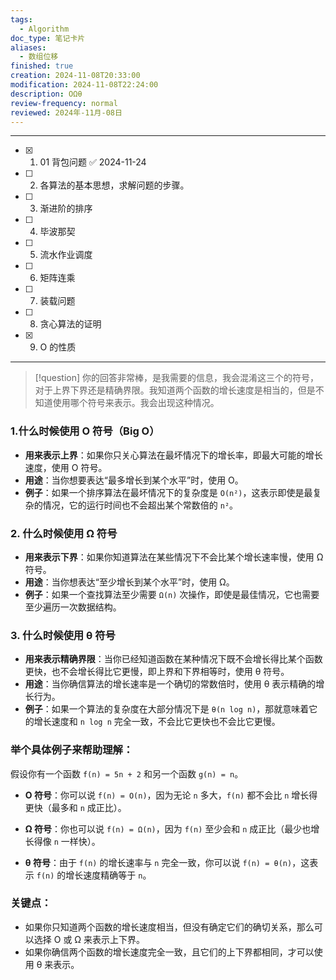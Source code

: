 ```yaml
---
tags:
  - Algorithm
doc_type: 笔记卡片
aliases:
  - 数组位移
finished: true
creation: 2024-11-08T20:33:00
modification: 2024-11-08T22:24:00
description: OΩθ
review-frequency: normal
reviewed: 2024年-11月-08日
---
```

---

- [x] 1. 01 背包问题 ✅ 2024-11-24
- [ ] 2. 各算法的基本思想，求解问题的步骤。
- [ ] 3. 渐进阶的排序
- [ ] 4. 毕波那契
- [ ] 5. 流水作业调度
- [ ] 6. 矩阵连乘
- [ ] 7. 装载问题
- [ ] 8. 贪心算法的证明
- [x] 9. O 的性质

---

>[!question] 
你的回答非常棒，是我需要的信息，我会混淆这三个的符号，对于上界下界还是精确界限。我知道两个函数的增长速度是相当的，但是不知道使用哪个符号来表示。我会出现这种情况。
### 1.**什么时候使用 O 符号（Big O）**
- **用来表示上界**：如果你只关心算法在最坏情况下的增长率，即最大可能的增长速度，使用 O 符号。
- **用途**：当你想要表达“最多增长到某个水平”时，使用 O。
- **例子**：如果一个排序算法在最坏情况下的复杂度是 `O(n²)`，这表示即使是最复杂的情况，它的运行时间也不会超出某个常数倍的 `n²`。

### 2. **什么时候使用 Ω 符号**
- **用来表示下界**：如果你知道算法在某些情况下不会比某个增长速率慢，使用 Ω 符号。
- **用途**：当你想表达“至少增长到某个水平”时，使用 Ω。
- **例子**：如果一个查找算法至少需要 `Ω(n)` 次操作，即使是最佳情况，它也需要至少遍历一次数据结构。

### 3. **什么时候使用 θ 符号**
- **用来表示精确界限**：当你已经知道函数在某种情况下既不会增长得比某个函数更快，也不会增长得比它更慢，即上界和下界相等时，使用 θ 符号。
- **用途**：当你确信算法的增长速率是一个确切的常数倍时，使用 θ 表示精确的增长行为。
- **例子**：如果一个算法的复杂度在大部分情况下是 `θ(n log n)`，那就意味着它的增长速度和 `n log n` 完全一致，不会比它更快也不会比它更慢。

### 举个具体例子来帮助理解：
假设你有一个函数 `f(n) = 5n + 2` 和另一个函数 `g(n) = n`。

- **O 符号**：你可以说 `f(n) = O(n)`，因为无论 `n` 多大，`f(n)` 都不会比 `n` 增长得更快（最多和 `n` 成正比）。
  
- **Ω 符号**：你也可以说 `f(n) = Ω(n)`，因为 `f(n)` 至少会和 `n` 成正比（最少也增长得像 `n` 一样快）。

- **θ 符号**：由于 `f(n)` 的增长速率与 `n` 完全一致，你可以说 `f(n) = θ(n)`，这表示 `f(n)` 的增长速度精确等于 `n`。

### 关键点：
- 如果你只知道两个函数的增长速度相当，但没有确定它们的确切关系，那么可以选择 O 或 Ω 来表示上下界。
- 如果你确信两个函数的增长速度完全一致，且它们的上下界都相同，才可以使用 θ 来表示。
